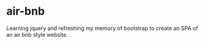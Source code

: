 # air-bnb
Learning jquery and refreshing my memory of bootstrap to create an SPA of an air bnb style website.
